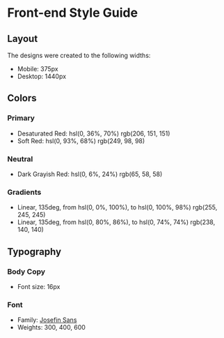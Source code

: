# Front-end Style Guide

## Layout

The designs were created to the following widths:

- Mobile: 375px
- Desktop: 1440px

## Colors

### Primary

- Desaturated Red: hsl(0, 36%, 70%) rgb(206, 151, 151)
- Soft Red: hsl(0, 93%, 68%) rgb(249, 98, 98)

### Neutral

- Dark Grayish Red: hsl(0, 6%, 24%) rgb(65, 58, 58)

### Gradients

- Linear, 135deg, from hsl(0, 0%, 100%), to hsl(0, 100%, 98%) rgb(255, 245, 245)
- Linear, 135deg, from hsl(0, 80%, 86%), to hsl(0, 74%, 74%) rgb(238, 140, 140)

## Typography

### Body Copy

- Font size: 16px

### Font

- Family: [Josefin Sans](https://fonts.google.com/specimen/Josefin+Sans)
- Weights: 300, 400, 600
